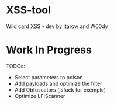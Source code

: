 # XSS-tool
Wild card XSS - dev by Itarow and W00dy

# Work In Progress

TODOs:

- Select parameters to poison
- Add payloads and optimize the filter
- Add Obfuscators (jsfuck for exemple)
- Optimize LFIScanner

